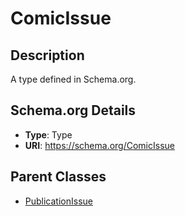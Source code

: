 # ComicIssue

## Description
A type defined in Schema.org.

## Schema.org Details
- **Type**: Type
- **URI**: https://schema.org/ComicIssue

## Parent Classes
- [PublicationIssue](../PublicationIssue.md)

